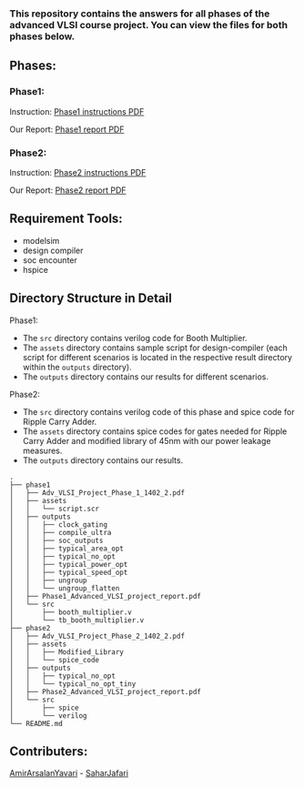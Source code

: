 ### This repository contains the answers for all phases of the advanced VLSI course project. You can view the files for both phases below.

## Phases:
### Phase1:
Instruction:
[Phase1 instructions PDF](phase1/Adv_VLSI_Project_Phase_1_1402_2.pdf)

Our Report:
[Phase1 report PDF](phase1/Phase1_Advanced_VLSI_project_report.pdf)

### Phase2:
Instruction:
[Phase2 instructions PDF](phase2/Adv_VLSI_Project_Phase_2_1402_2.pdf)

Our Report:
[Phase2 report PDF](phase2/Phase2_Advanced_VLSI_project_report.pdf)


## Requirement Tools:
- modelsim
- design compiler
- soc encounter
- hspice

## Directory Structure in Detail

Phase1:
- The `src` directory contains verilog code for Booth Multiplier.
- The `assets` directory contains sample script for design-compiler (each script for different scenarios  is located in the respective result directory within the `outputs` directory).
- The `outputs` directory contains our results for different scenarios.

Phase2:
- The `src` directory contains verilog code of this phase and spice code for Ripple Carry Adder.
- The `assets` directory contains spice codes for gates needed for Ripple Carry Adder and modified library of 45nm with our power leakage measures.
- The `outputs` directory contains our results.

```
.
├── phase1
│   ├── Adv_VLSI_Project_Phase_1_1402_2.pdf
│   ├── assets
│   │   └── script.scr
│   ├── outputs
│   │   ├── clock_gating
│   │   ├── compile_ultra
│   │   ├── soc_outputs
│   │   ├── typical_area_opt
│   │   ├── typical_no_opt
│   │   ├── typical_power_opt
│   │   ├── typical_speed_opt
│   │   ├── ungroup
│   │   └── ungroup_flatten
│   ├── Phase1_Advanced_VLSI_project_report.pdf
│   └── src
│       ├── booth_multiplier.v
│       └── tb_booth_multiplier.v
├── phase2
│   ├── Adv_VLSI_Project_Phase_2_1402_2.pdf
│   ├── assets
│   │   ├── Modified_Library
│   │   └── spice_code
│   ├── outputs
│   │   ├── typical_no_opt
│   │   └── typical_no_opt_tiny
│   ├── Phase2_Advanced_VLSI_project_report.pdf
│   └── src
│       ├── spice
│       └── verilog
└── README.md
```

## Contributers:
[AmirArsalanYavari](https://github.com/arsalanyavari) - [SaharJafari](https://github.com/Sahar-Jafari2001)
